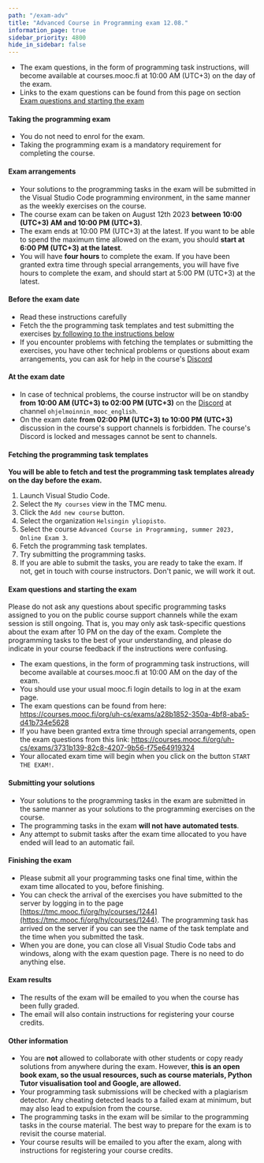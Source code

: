 ```yaml
---
path: "/exam-adv"
title: "Advanced Course in Programming exam 12.08."
information_page: true
sidebar_priority: 4800
hide_in_sidebar: false
---
```


<!--# Advanced Course in Programming-->

* The exam questions, in the form of programming task instructions, will become available at courses.mooc.fi at 10:00 AM (UTC+3) on the day of the exam.
* Links to the exam questions can be found from this page on section [Exam questions and starting the exam](#exam-questions-and-starting-the-exam)

#### Taking the programming exam

* You do not need to enrol for the exam.
* Taking the programming exam is a mandatory requirement for completing the course.

#### Exam arrangements

* Your solutions to the programming tasks in the exam will be submitted in the Visual Studio Code programming environment, in the same manner as the weekly exercises on the course.
* The course exam can be taken on August 12th 2023 **between 10:00 (UTC+3) AM and 10:00 PM (UTC+3)**.
* The exam ends at 10:00 PM (UTC+3) at the latest. If you want to be able to spend the maximum time allowed on the exam, you should **start at 6:00 PM (UTC+3) at the latest**.
* You will have **four hours** to complete the exam. If you have been granted extra time through special arrangements, you will have five hours to complete the exam, and should start at 5:00 PM (UTC+3) at the latest.


#### Before the exam date

* Read these instructions carefully
* Fetch the the programming task templates and test submitting the exercises [by following to the instructions below](#fetching-the-programming-task-templates)
* If you encounter problems with fetching the templates or submitting the exercises, you have other technical problems or questions about exam arrangements, you can ask for help in the course's [Discord](https://study.cs.helsinki.fi/discord/join/ohjelmoinnin_mooc)

#### At the exam date

* In case of technical problems, the course instructor will be on standby **from 10:00 AM (UTC+3) to 02:00 PM (UTC+3)** on the [Discord](https://study.cs.helsinki.fi/discord/join/ohjelmoinnin_mooc) at channel `ohjelmoinnin_mooc_english`.
* On the exam date **from 02:00 PM (UTC+3) to 10:00 PM (UTC+3)** discussion in the course's support channels is forbidden. The course's Discord is locked and messages cannot be sent to channels.

#### Fetching the programming task templates

**You will be able to fetch and test the programming task templates already on the day before the exam.**

1. Launch Visual Studio Code.
2. Select the `My courses` view in the TMC menu.
3. Click the `Add new course` button.
4. Select the organization `Helsingin yliopisto`.
5. Select the course `Advanced Course in Programming, summer 2023, Online Exam 3`.
6. Fetch the programming task templates.
7. Try submitting the programming tasks.
8. If you are able to submit the tasks, you are ready to take the exam. If not, get in touch with course instructors. Don't panic, we will work it out.

#### Exam questions and starting the exam
<notice>
Please do not ask any questions about specific programming tasks assigned to you on the public course support channels while the exam session is still ongoing. That is, you may only ask task-specific questions about the exam after 10 PM on the day of the exam. Complete the programming tasks to the best of your understanding, and please do indicate in your course feedback if the instructions were confusing.
</notice>

* The exam questions, in the form of programming task instructions, will become available at courses.mooc.fi at 10:00 AM on the day of the exam.
* You should use your usual mooc.fi login details to log in at the exam page.
* The exam questions can be found from here: <a href="https://courses.mooc.fi/org/uh-cs/exams/a28b1852-350a-4bf8-aba5-d41b734e5628">https://courses.mooc.fi/org/uh-cs/exams/a28b1852-350a-4bf8-aba5-d41b734e5628</a>
* If you have been granted extra time through special arrangements, open the exam questions from this link: <a href="https://courses.mooc.fi/org/uh-cs/exams/3731b139-82c8-4207-9b56-f75e64919324">https://courses.mooc.fi/org/uh-cs/exams/3731b139-82c8-4207-9b56-f75e64919324</a>
* Your allocated exam time will begin when you click on the button `START THE EXAM!`.

#### Submitting your solutions

* Your solutions to the programming tasks in the exam are submitted in the same manner as your solutions to the programming exercises on the course.
* The programming tasks in the exam **will not have automated tests**.
* Any attempt to submit tasks after the exam time allocated to you have ended will lead to an automatic fail.

#### Finishing the exam

* Please submit all your programming tasks one final time, within the exam time allocated to you, before finishing.
* You can check the arrival of the exercises you have submitted to the server by logging in to the page [https://tmc.mooc.fi/org/hy/courses/1244](https://tmc.mooc.fi/org/hy/courses/1244). The programming task has arrived on the server if you can see the name of the task template and the time when you submitted the task.
* When you are done, you can close all Visual Studio Code tabs and windows, along with the exam question page. There is no need to do anything else.

#### Exam results

* The results of the exam will be emailed to you when the course has been fully graded.
* The email will also contain instructions for registering your course credits.

#### Other information

* You are **not** allowed to collaborate with other students or copy ready solutions from anywhere during the exam. However, **this is an open book exam, so the usual resources, such as course materials, Python Tutor visualisation tool and Google, are allowed.**
* Your programming task submissions will be checked with a plagiarism detector. Any cheating detected leads to a failed exam at minimum, but may also lead to expulsion from the course.
* The programming tasks in the exam will be similar to the programming tasks in the course material. The best way to prepare for the exam is to revisit the course material.
* Your course results will be emailed to you after the exam, along with instructions for registering your course credits.
